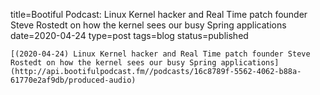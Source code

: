
title=Bootiful Podcast: Linux Kernel hacker and Real Time patch founder Steve Rostedt on how the kernel sees our busy Spring applications
date=2020-04-24
type=post
tags=blog
status=published
~~~~~~
[(2020-04-24) Linux Kernel hacker and Real Time patch founder Steve Rostedt on how the kernel sees our busy Spring applications](http://api.bootifulpodcast.fm//podcasts/16c8789f-5562-4062-b88a-61770e2af9db/produced-audio) 
            